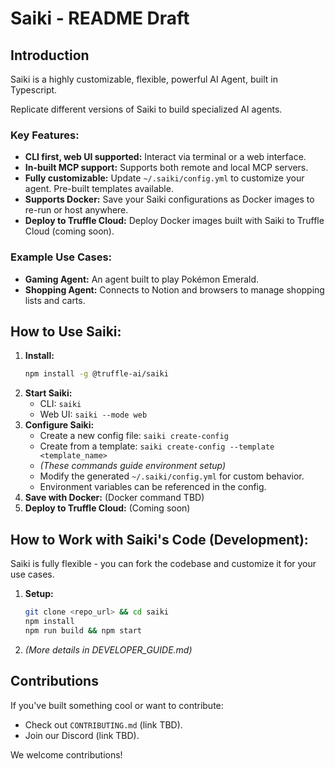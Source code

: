 # Saiki - README Draft

## Introduction
Saiki is a highly customizable, flexible, powerful AI Agent, built in Typescript.

Replicate different versions of Saiki to build specialized AI agents.

### Key Features:

*   **CLI first, web UI supported:** Interact via terminal or a web interface.
*   **In-built MCP support:** Supports both remote and local MCP servers.
*   **Fully customizable:** Update `~/.saiki/config.yml` to customize your agent. Pre-built templates available.
*   **Supports Docker:** Save your Saiki configurations as Docker images to re-run or host anywhere.
*   **Deploy to Truffle Cloud:** Deploy Docker images built with Saiki to Truffle Cloud (coming soon).

### Example Use Cases:

*   **Gaming Agent:** An agent built to play Pokémon Emerald.
*   **Shopping Agent:** Connects to Notion and browsers to manage shopping lists and carts.

## How to Use Saiki:

1.  **Install:**
    ```bash
    npm install -g @truffle-ai/saiki
    ```
2.  **Start Saiki:**
    *   CLI: `saiki`
    *   Web UI: `saiki --mode web`
3.  **Configure Saiki:**
    *   Create a new config file: `saiki create-config`
    *   Create from a template: `saiki create-config --template <template_name>`
    *   *(These commands guide environment setup)*
    *   Modify the generated `~/.saiki/config.yml` for custom behavior.
    *   Environment variables can be referenced in the config.
4.  **Save with Docker:** (Docker command TBD)
5.  **Deploy to Truffle Cloud:** (Coming soon)

## How to Work with Saiki's Code (Development):

Saiki is fully flexible - you can fork the codebase and customize it for your use cases.

1.  **Setup:**
    ```bash
    git clone <repo_url> && cd saiki
    npm install
    npm run build && npm start
    ```
2.  *(More details in DEVELOPER_GUIDE.md)*

## Contributions

If you've built something cool or want to contribute:

*   Check out `CONTRIBUTING.md` (link TBD).
*   Join our Discord (link TBD).

We welcome contributions! 